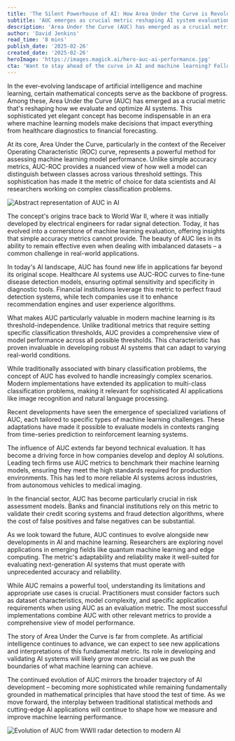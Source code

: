 ```yaml
---
title: 'The Silent Powerhouse of AI: How Area Under the Curve is Revolutionizing Machine Learning Performance'
subtitle: 'AUC emerges as crucial metric reshaping AI system evaluation'
description: 'Area Under the Curve (AUC) has emerged as a crucial metric reshaping AI system evaluation. From its World War II origins in radar detection to becoming a cornerstone of modern machine learning, AUC provides sophisticated insights beyond simple accuracy metrics. Discover how this mathematical concept is revolutionizing AI performance across healthcare, finance, and emerging technologies.'
author: 'David Jenkins'
read_time: '8 mins'
publish_date: '2025-02-26'
created_date: '2025-02-26'
heroImage: 'https://images.magick.ai/hero-auc-ai-performance.jpg'
cta: 'Want to stay ahead of the curve in AI and machine learning? Follow us on LinkedIn for cutting-edge insights and analysis from industry experts who are shaping the future of AI evaluation metrics.'
---
```


In the ever-evolving landscape of artificial intelligence and machine learning, certain mathematical concepts serve as the backbone of progress. Among these, Area Under the Curve (AUC) has emerged as a crucial metric that's reshaping how we evaluate and optimize AI systems. This sophisticated yet elegant concept has become indispensable in an era where machine learning models make decisions that impact everything from healthcare diagnostics to financial forecasting.

At its core, Area Under the Curve, particularly in the context of the Receiver Operating Characteristic (ROC) curve, represents a powerful method for assessing machine learning model performance. Unlike simple accuracy metrics, AUC-ROC provides a nuanced view of how well a model can distinguish between classes across various threshold settings. This sophistication has made it the metric of choice for data scientists and AI researchers working on complex classification problems.

![Abstract representation of AUC in AI](https://images.magick.ai/abstract-auc-ai-performance.jpg)

The concept's origins trace back to World War II, where it was initially developed by electrical engineers for radar signal detection. Today, it has evolved into a cornerstone of machine learning evaluation, offering insights that simple accuracy metrics cannot provide. The beauty of AUC lies in its ability to remain effective even when dealing with imbalanced datasets – a common challenge in real-world applications.

In today's AI landscape, AUC has found new life in applications far beyond its original scope. Healthcare AI systems use AUC-ROC curves to fine-tune disease detection models, ensuring optimal sensitivity and specificity in diagnostic tools. Financial institutions leverage this metric to perfect fraud detection systems, while tech companies use it to enhance recommendation engines and user experience algorithms.

What makes AUC particularly valuable in modern machine learning is its threshold-independence. Unlike traditional metrics that require setting specific classification thresholds, AUC provides a comprehensive view of model performance across all possible thresholds. This characteristic has proven invaluable in developing robust AI systems that can adapt to varying real-world conditions.

While traditionally associated with binary classification problems, the concept of AUC has evolved to handle increasingly complex scenarios. Modern implementations have extended its application to multi-class classification problems, making it relevant for sophisticated AI applications like image recognition and natural language processing.

Recent developments have seen the emergence of specialized variations of AUC, each tailored to specific types of machine learning challenges. These adaptations have made it possible to evaluate models in contexts ranging from time-series prediction to reinforcement learning systems.

The influence of AUC extends far beyond technical evaluation. It has become a driving force in how companies develop and deploy AI solutions. Leading tech firms use AUC metrics to benchmark their machine learning models, ensuring they meet the high standards required for production environments. This has led to more reliable AI systems across industries, from autonomous vehicles to medical imaging.

In the financial sector, AUC has become particularly crucial in risk assessment models. Banks and financial institutions rely on this metric to validate their credit scoring systems and fraud detection algorithms, where the cost of false positives and false negatives can be substantial.

As we look toward the future, AUC continues to evolve alongside new developments in AI and machine learning. Researchers are exploring novel applications in emerging fields like quantum machine learning and edge computing. The metric's adaptability and reliability make it well-suited for evaluating next-generation AI systems that must operate with unprecedented accuracy and reliability.

While AUC remains a powerful tool, understanding its limitations and appropriate use cases is crucial. Practitioners must consider factors such as dataset characteristics, model complexity, and specific application requirements when using AUC as an evaluation metric. The most successful implementations combine AUC with other relevant metrics to provide a comprehensive view of model performance.

The story of Area Under the Curve is far from complete. As artificial intelligence continues to advance, we can expect to see new applications and interpretations of this fundamental metric. Its role in developing and validating AI systems will likely grow more crucial as we push the boundaries of what machine learning can achieve.

The continued evolution of AUC mirrors the broader trajectory of AI development – becoming more sophisticated while remaining fundamentally grounded in mathematical principles that have stood the test of time. As we move forward, the interplay between traditional statistical methods and cutting-edge AI applications will continue to shape how we measure and improve machine learning performance.

![Evolution of AUC from WWII radar detection to modern AI](https://images.magick.ai/evolution-auc-historical-modern.jpg)